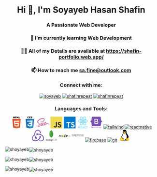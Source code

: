 
<h1 align="center">Hi 👋, I'm Soyayeb Hasan Shafin</h1>
<h3 align="center">A Passionate Web Developer</h3>
<h3 align="center">🌱 I’m currently learning Web Development</h3>
<h3 align="center">👨‍💻 All of my Details are available at <a href="https://shafin-portfolio.web.app/">https://shafin-portfolio.web.app/</a></h3>

<h3 align="center">📫 How to reach me <a href="mailto:sa.fine@outlook.com">sa.fine@outlook.com</a></h3>

<h3 align="center">Connect with me:</h3>
<p align="center">
<a href="https://linkedin.com/in/soyayeb" target="blank"><img align="center" src="https://raw.githubusercontent.com/rahuldkjain/github-profile-readme-generator/master/src/images/icons/Social/linked-in-alt.svg" alt="soyayeb" height="30" width="40" /></a>
<a href="https://fb.com/shafinrepeat" target="blank"><img align="center" src="https://raw.githubusercontent.com/rahuldkjain/github-profile-readme-generator/master/src/images/icons/Social/facebook.svg" alt="shafinrepeat" height="30" width="40" /></a>
<a href="https://instagram.com/shafinrepeat" target="blank"><img align="center" src="https://raw.githubusercontent.com/rahuldkjain/github-profile-readme-generator/master/src/images/icons/Social/instagram.svg" alt="shafinrepeat" height="30" width="40" /></a>
</p>

<h3 align="center">Languages and Tools:</h3>


<p align="center"><a href="https://www.w3.org/html/" target="_blank" rel="noreferrer"><img src="https://raw.githubusercontent.com/devicons/devicon/master/icons/html5/html5-original-wordmark.svg" alt="html5" width="40" height="40"></a> <a href="https://www.w3schools.com/css/" target="_blank" rel="noreferrer"><img src="https://raw.githubusercontent.com/devicons/devicon/master/icons/css3/css3-original-wordmark.svg" alt="css3" width="40" height="40"></a> <a href="https://sass-lang.com" target="_blank" rel="noreferrer"><img src="https://raw.githubusercontent.com/devicons/devicon/master/icons/sass/sass-original.svg" alt="sass" width="40" height="40"></a> <a href="https://developer.mozilla.org/en-US/docs/Web/JavaScript" target="_blank" rel="noreferrer"><img src="https://raw.githubusercontent.com/devicons/devicon/master/icons/javascript/javascript-original.svg" alt="javascript" width="40" height="40"></a> <a href="https://www.typescriptlang.org/" target="_blank" rel="noreferrer"><img src="https://raw.githubusercontent.com/devicons/devicon/master/icons/typescript/typescript-original.svg" alt="typescript" width="40" height="40"></a> <a href="https://reactjs.org/" target="_blank" rel="noreferrer"><img src="https://raw.githubusercontent.com/devicons/devicon/master/icons/react/react-original-wordmark.svg" alt="react" width="40" height="40"></a> <a href="https://getbootstrap.com" target="_blank" rel="noreferrer"><img src="https://raw.githubusercontent.com/devicons/devicon/master/icons/bootstrap/bootstrap-plain-wordmark.svg" alt="bootstrap" width="40" height="40"></a> <a href="https://tailwindcss.com/" target="_blank" rel="noreferrer"><img src="https://www.vectorlogo.zone/logos/tailwindcss/tailwindcss-icon.svg" alt="tailwind" width="40" height="40"></a> <a href="https://reactnative.dev/" target="_blank" rel="noreferrer"><img src="https://reactnative.dev/img/header_logo.svg" alt="reactnative" width="40" height="40"></a> <a href="https://redux.js.org" target="_blank" rel="noreferrer"><img src="https://raw.githubusercontent.com/devicons/devicon/master/icons/redux/redux-original.svg" alt="redux" width="40" height="40"></a> <a href="https://www.mongodb.com/" target="_blank" rel="noreferrer"><img src="https://raw.githubusercontent.com/devicons/devicon/master/icons/mongodb/mongodb-original-wordmark.svg" alt="mongodb" width="40" height="40"></a> <a href="https://nodejs.org" target="_blank" rel="noreferrer"><img src="https://raw.githubusercontent.com/devicons/devicon/master/icons/nodejs/nodejs-original-wordmark.svg" alt="nodejs" width="40" height="40"></a> <a href="https://expressjs.com" target="_blank" rel="noreferrer"><img src="https://raw.githubusercontent.com/devicons/devicon/master/icons/express/express-original-wordmark.svg" alt="express" width="40" height="40"></a> <a href="https://firebase.google.com/" target="_blank" rel="noreferrer"><img src="https://www.vectorlogo.zone/logos/firebase/firebase-icon.svg" alt="firebase" width="40" height="40"></a> <a href="https://git-scm.com/" target="_blank" rel="noreferrer"><img src="https://www.vectorlogo.zone/logos/git-scm/git-scm-icon.svg" alt="git" width="40" height="40"></a> <a href="https://www.linux.org/" target="_blank" rel="noreferrer"><img src="https://raw.githubusercontent.com/devicons/devicon/master/icons/linux/linux-original.svg" alt="linux" width="40" height="40"></a></p>


<!-- <img align="right" src="https://github-readme-stats.vercel.app/api?username=shoyayeb&show_icons=true&theme=chartreuse-dark&locale=en" alt="shoyayeb" />

<p><img align="right" src="https://github-readme-streak-stats.herokuapp.com/?user=shoyayeb&" alt="shoyayeb" /></p>

 -->


<!-- <p><img align="left" src="https://github-readme-stats.vercel.app/api/top-langs?username=shoyayeb&show_icons=true&locale=en&layout=compact" alt="shoyayeb" /></p>

<p>&nbsp;<img align="center" src="https://github-readme-stats.vercel.app/api?username=shoyayeb&show_icons=true&locale=en" alt="shoyayeb" /></p> -->
<!-- <a href="https://github.com/anuraghazra/github-readme-stats">
  <img align="left" src="https://github-readme-stats.vercel.app/api/top-langs/?username=shoyayeb&show_icons=true" />
</a>


-->

<img align="left" src="https://komarev.com/ghpvc/?username=shoyayeb&label=Profile%20views&color=0e75b6&style=flat" alt="shoyayeb" /> 
<img align="center" src="https://wakatime.com/badge/user/eb9ec66c-9358-4d4b-a634-c47b141a299a.svg" alt="shoyayeb" />



<p><img align="left" src="https://github-readme-stats.vercel.app/api?username=shoyayeb&show_icons=true&theme=chartreuse-dark&locale=en" alt="shoyayeb" /></p>
<p><img align="center" src="https://github-readme-streak-stats.herokuapp.com/?user=shoyayeb&theme=chartreuse-dark&locale=en" alt="shoyayeb" /></p>

<p><img align="left" src="https://github-readme-stats.vercel.app/api/top-langs?username=shoyayeb&show_icons=true&theme=chartreuse-dark&locale=en&layout=compact" alt="shoyayeb" /></p>
<p><img align="center" src="https://github-readme-stats.vercel.app/api/wakatime?username=soyayeb&theme=chartreuse-dark&locale=en&v=2" alt="shoyayeb" /></p>




